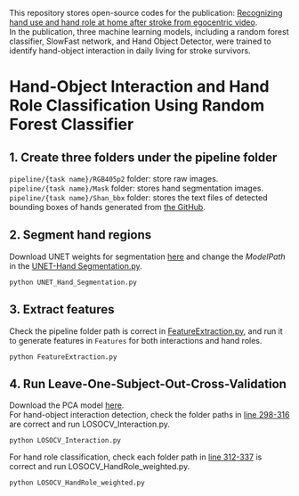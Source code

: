 This repository stores open-source codes for the publication: [Recognizing hand use and hand role at home after stroke from egocentric video](https://journals.plos.org/digitalhealth/article?id=10.1371/journal.pdig.0000361).  
In the publication, three machine learning models, including a random forest classifier, SlowFast network, and Hand Object Detector, were trained to identify hand-object interaction in daily living for stroke survivors.  

# Hand-Object Interaction and Hand Role Classification Using Random Forest Classifier  
## 1. Create three folders under the pipeline folder
`pipeline/{task name}/RGB405p2` folder: store raw images.  
`pipeline/{task name}/Mask` folder: stores hand segmentation images.  
`pipeline/{task name}/Shan_bbx` folder: stores the text files of detected bounding boxes of hands generated from [the GitHub](https://github.com/mft2023/hand-object-detector).  

## 2. Segment hand regions
Download UNET weights for segmentation [here](https://drive.google.com/drive/folders/149ZD2eIGfj0Z4Crf4vAhN4Vu5URR70i4?usp=sharing) and change the _ModelPath_ in the [UNET-Hand Segmentation.py](https://github.com/mft2023/Random-Forest-Classifier/blob/main/UNET-Hand%20Segmentation.py).
```
python UNET_Hand_Segmentation.py
```
## 3. Extract features  
Check the pipeline folder path is correct in [FeatureExtraction.py](https://github.com/mft2023/main/blob/Rondom-Forest-Classifier/FeatureExtraction.py), and run it to generate features in `Features` for both interactions and hand roles.
```
python FeatureExtraction.py
```
## 4. Run Leave-One-Subject-Out-Cross-Validation
Download the PCA model [here]().  
For hand-object interaction detection, check the folder paths in [line 298-316](https://github.com/mft2023/Random-Forest-Classifier/blob/ec97f33b6e85b64076c96f30b744f1ad7df7df60/LOSOCV_Interaction.py#L298C1-L298C1) are correct and run LOSOCV_Interaction.py.
```
python LOSOCV_Interaction.py
```
For hand role classification, check each folder path in [line 312-337](https://github.com/mft2023/Random-Forest-Classifier/blob/ec97f33b6e85b64076c96f30b744f1ad7df7df60/LOSOCV_HandRole_weighted.py#L312C1-L312C1) is correct and run LOSOCV_HandRole_weighted.py.
```
python LOSOCV_HandRole_weighted.py
```

